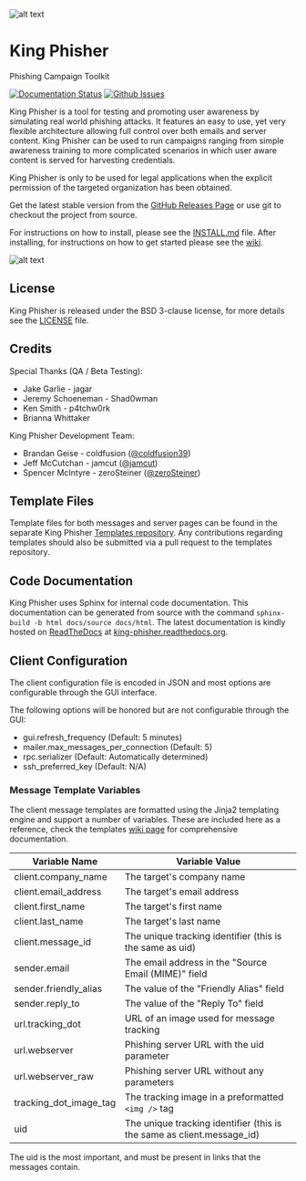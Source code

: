 ![alt text](https://github.com/securestate/king-phisher/raw/master/data/king-phisher-logo.png "King Phisher")

# King Phisher
Phishing Campaign Toolkit

[![Documentation Status](https://readthedocs.org/projects/king-phisher/badge/?version=latest&style=flat-square)](http://king-phisher.readthedocs.org/en/latest)
[![Github Issues](http://img.shields.io/github/issues/securestate/king-phisher.svg?style=flat-square)](https://github.com/securestate/king-phisher/issues)

King Phisher is a tool for testing and promoting user awareness by simulating
real world phishing attacks. It features an easy to use, yet very flexible
architecture allowing full control over both emails and server content.
King Phisher can be used to run campaigns ranging from simple awareness
training to more complicated scenarios in which user aware content is served
for harvesting credentials.

King Phisher is only to be used for legal applications when the explicit
permission of the targeted organization has been obtained.

Get the latest stable version from the
[GitHub Releases Page](https://github.com/securestate/king-phisher/releases) or
use git to checkout the project from source.

For instructions on how to install, please see the
[INSTALL.md](https://github.com/securestate/king-phisher/blob/master/INSTALL.md)
file. After installing, for instructions on how to get started please see the
[wiki](https://github.com/securestate/king-phisher/wiki).

![alt text](https://raw.githubusercontent.com/securestate/king-phisher/screenshots/dashboard.png "Campaign Dashboard")

## License
King Phisher is released under the BSD 3-clause license, for more details see
the [LICENSE](https://github.com/securestate/king-phisher/blob/master/LICENSE) file.

## Credits
Special Thanks (QA / Beta Testing):

 - Jake Garlie - jagar
 - Jeremy Schoeneman - Shad0wman
 - Ken Smith - p4tchw0rk
 - Brianna Whittaker

King Phisher Development Team:

 - Brandan Geise - coldfusion ([@coldfusion39](https://twitter.com/coldfusion39))
 - Jeff McCutchan - jamcut ([@jamcut](https://twitter.com/jamcut))
 - Spencer McIntyre - zeroSteiner ([@zeroSteiner](https://twitter.com/zeroSteiner))

## Template Files
Template files for both messages and server pages can be found in the separate
King Phisher [Templates repository](https://github.com/securestate/king-phisher-templates).
Any contributions regarding templates should also be submitted via a pull
request to the templates repository.

## Code Documentation
King Phisher uses Sphinx for internal code documentation. This
documentation can be generated from source with the command
```sphinx-build -b html docs/source docs/html```. The latest documentation is
kindly hosted on [ReadTheDocs](https://readthedocs.org/) at
[king-phisher.readthedocs.org](https://king-phisher.readthedocs.org/en/latest/).

## Client Configuration
The client configuration file is encoded in JSON and most options are
configurable through the GUI interface.

The following options will be honored but are not configurable through
the GUI:

* gui.refresh_frequency (Default: 5 minutes)
* mailer.max_messages_per_connection (Default: 5)
* rpc.serializer (Default: Automatically determined)
* ssh_preferred_key (Default: N/A)

### Message Template Variables
The client message templates are formatted using the Jinja2 templating engine
and support a number of variables. These are included here as a reference, check
the templates [wiki page](https://github.com/securestate/king-phisher/wiki/Templates)
for comprehensive documentation.

Variable Name              | Variable Value
---------------------------|---------------
client.company\_name       | The target's company name
client.email\_address      | The target's email address
client.first\_name         | The target's first name
client.last\_name          | The target's last name
client.message\_id         | The unique tracking identifier (this is the same as uid)
sender.email               | The email address in the "Source Email (MIME)" field
sender.friendly\_alias     | The value of the "Friendly Alias" field
sender.reply\_to           | The value of the "Reply To" field
url.tracking\_dot          | URL of an image used for message tracking
url.webserver              | Phishing server URL with the uid parameter
url.webserver\_raw         | Phishing server URL without any parameters
tracking\_dot\_image\_tag  | The tracking image in a preformatted ```<img />``` tag
uid                        | The unique tracking identifier (this is the same as client.message_id)

The uid is the most important, and must be present in links that the messages
contain.
